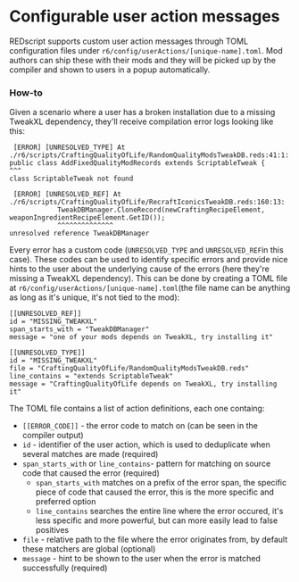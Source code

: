 # Configurable user action messages

REDscript supports custom user action messages through TOML configuration files under `r6/config/userActions/[unique-name].toml`. Mod authors can ship these with their mods and they will be picked up by the compiler and shown to users in a popup automatically.

### How-to

Given a scenario where a user has a broken installation due to a missing TweakXL dependency, they'll receive compilation error logs looking like this:

```
 [ERROR] [UNRESOLVED_TYPE] At ./r6/scripts/CraftingQualityOfLife/RandomQualityModsTweakDB.reds:41:1:
public class AddFixedQualityModRecords extends ScriptableTweak {
^^^
class ScriptableTweak not found

 [ERROR] [UNRESOLVED_REF] At ./r6/scripts/CraftingQualityOfLife/RecraftIconicsTweakDB.reds:160:13:
            TweakDBManager.CloneRecord(newCraftingRecipeElement, weaponIngredientRecipeElement.GetID());
            ^^^^^^^^^^^^^^
unresolved reference TweakDBManager
```

Every error has a custom code (`UNRESOLVED_TYPE` and `UNRESOLVED_REF`in this case). These codes can be used to identify specific errors and provide nice hints to the user about the underlying cause of the errors (here they're missing a TweakXL dependency). This can be done by creating a TOML file at `r6/config/userActions/[unique-name].toml`(the file name can be anything as long as it's unique, it's not tied to the mod):

```
[[UNRESOLVED_REF]]
id = "MISSING_TWEAKXL"
span_starts_with = "TweakDBManager"
message = "one of your mods depends on TweakXL, try installing it"

[[UNRESOLVED_TYPE]]
id = "MISSING_TWEAKXL"
file = "CraftingQualityOfLife/RandomQualityModsTweakDB.reds"
line_contains = "extends ScriptableTweak"
message = "CraftingQualityOfLife depends on TweakXL, try installing it"
```

The TOML file contains a list of action definitions, each one containg:

* `[[ERROR_CODE]]` - the error code to match on (can be seen in the compiler output)
* `id` - identifier of the user action, which is used to deduplicate when several matches are made (required)
* `span_starts_with` or `line_contains`- pattern for matching on source code that caused the error (required)
  * `span_starts_with` matches on a prefix of the error span, the specific piece of code that caused the error, this is the more specific and preferred option
  * `line_contains` searches the entire line where the error occured, it's less specific and more powerful, but can more easily lead to false positives
* `file` - relative path to the file where the error originates from, by default these matchers are global (optional)
* `message` - hint to be shown to the user when the error is matched successfully (required)
